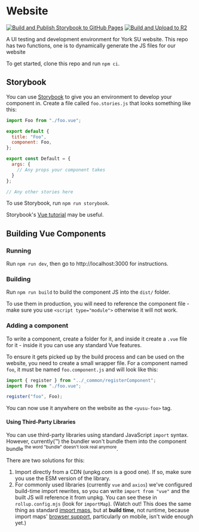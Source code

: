 # Website 
[![Build and Publish Storybook to GitHub Pages](https://github.com/YUSU-Dev/Vue-3-Components/actions/workflows/deploy-gh-pages.yml/badge.svg)](https://github.com/YUSU-Dev/Vue-3-Components/actions/workflows/deploy-gh-pages.yml) [![Build and Upload to R2](https://github.com/YUSU-Dev/Vue-3-Components/actions/workflows/build.yml/badge.svg)](https://github.com/YUSU-Dev/Vue-3-Components/actions/workflows/build.yml)

A UI testing and development environment for York SU website. This repo has two functions, one is to dynamically generate the JS files for our website

To get started, clone this repo and run `npm ci`.

## Storybook

You can use [Storybook](https://storybook.js.org/) to give you an environment to develop your component in.
Create a file called `foo.stories.js` that looks something like this:

```js
import Foo from "./foo.vue";

export default {
  title: "Foo",
  component: Foo,
};

export const Default = {
  args: {
    // Any props your component takes
  }
};

// Any other stories here
```

To use Storybook, run `npm run storybook`.

Storybook's [Vue tutorial](https://storybook.js.org/tutorials/intro-to-storybook/vue/en/get-started/) may be useful.

## Building Vue Components

### Running

Run `npm run dev`, then go to http://localhost:3000 for instructions.

### Building

Run `npm run build` to build the component JS into the `dist/` folder.

To use them in production, you will need to reference the component file - make sure you use `<script type="module">` otherwise it will not work.

### Adding a component

To write a component, create a folder for it, and inside it create a `.vue` file for it - inside it you can use any standard Vue features.

To ensure it gets picked up by the build process and can be used on the website, you need to create a small wrapper file.
For a component named `foo`, it must be named `foo.component.js` and will look like this:

```js
import { register } from "../_common/registerComponent";
import Foo from "./foo.vue";

register("foo", Foo);
```

You can now use it anywhere on the website as the `<yusu-foo>` tag.

#### Using Third-Party Libraries

You can use third-party libraries using standard JavaScript `import` syntax.
However, currently(™) the bundler won't bundle them into the component bundle <sup>the word "bundle" doesn't look real anymore</sup>.

There are two solutions for this:
1. Import directly from a CDN (unpkg.com is a good one). If so, make sure you use the ESM version of the library.
2. For commonly used libraries (currently `vue` and `axios`) we've configured build-time import rewrites, so you can write `import from "vue"` and the built JS will reference it from unpkg. You can see these in `rollup.config.mjs` (look for `importMap`).
    (Watch out! This does the same thing as standard [import maps](https://developer.mozilla.org/en-US/docs/Web/HTML/Element/script/type/importmap), but at **build time**, not runtime, because import maps' [browser support](https://caniuse.com/import-maps), particularly on mobile, isn't wide enough yet.)

